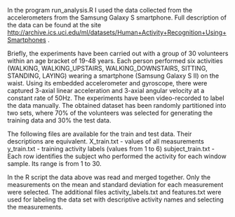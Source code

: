 In the program run_analysis.R I used the data collected from the accelerometers from the Samsung Galaxy S smartphone. Full description of the data can be found at the site http://archive.ics.uci.edu/ml/datasets/Human+Activity+Recognition+Using+Smartphones .

Briefly, the experiments have been carried out with a group of 30 volunteers within an age bracket of 19-48 years. Each person performed six activities (WALKING, WALKING_UPSTAIRS, WALKING_DOWNSTAIRS, SITTING, STANDING, LAYING) wearing a smartphone (Samsung Galaxy S II) on the waist. Using its embedded accelerometer and gyroscope, there were captured 3-axial linear acceleration and 3-axial angular velocity at a constant rate of 50Hz. The experiments have been video-recorded to label the data manually. The obtained dataset has been randomly partitioned into two sets, where 70% of the volunteers was selected for generating the training data and 30% the test data. 

The following files are available for the train and test data. Their descriptions are equivalent. 
X_train.txt - values of all measurements
y_train.txt - training activity labels (values from 1 to 6)
subject_train.txt - Each row identifies the subject who performed the activity for each window sample. Its range is from 1 to 30. 

In the R script the data above was read and merged together. Only the measurements on the mean and standard deviation for each measurement were selected.
The additional files activity_labels.txt and features.txt were used for labeling the data set with descriptive activity names and selecting the measurements.